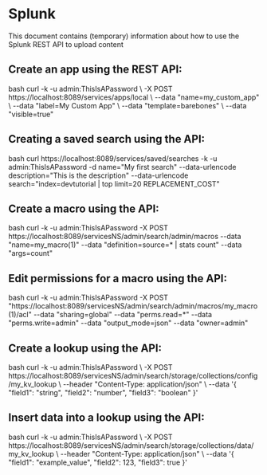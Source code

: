 # Splunk

This document contains (temporary) information about how to use the Splunk REST API to upload content

## Create an app using the REST API:

bash curl -k -u admin:ThisIsAPassword \ -X POST https://localhost:8089/services/apps/local \ --data "name=my_custom_app" \ --data "label=My Custom App" \ --data "template=barebones" \ --data "visible=true"

## Creating a saved search using the API:

bash curl https://localhost:8089/services/saved/searches -k -u admin:ThisIsAPassword -d name="My first search" --data-urlencode description="This is the description" --data-urlencode search="index=devtutorial | top limit=20 REPLACEMENT_COST"

## Create a macro using the API:

bash curl -k -u admin:ThisIsAPassword -X POST https://localhost:8089/servicesNS/admin/search/admin/macros --data "name=my_macro(1)" --data "definition=source=\* | stats count" --data "args=count"

## Edit permissions for a macro using the API:

bash curl -k -u admin:ThisIsAPassword -X POST "https://localhost:8089/servicesNS/admin/search/admin/macros/my_macro(1)/acl" --data "sharing=global" --data "perms.read=\*" --data "perms.write=admin" --data "output_mode=json" --data "owner=admin"

## Create a lookup using the API:

bash curl -k -u admin:ThisIsAPassword \ -X POST https://localhost:8089/servicesNS/admin/search/storage/collections/config/my_kv_lookup \ --header "Content-Type: application/json" \ --data '{ "field1": "string", "field2": "number", "field3": "boolean" }'

## Insert data into a lookup using the API:

bash curl -k -u admin:ThisIsAPassword \ -X POST https://localhost:8089/servicesNS/admin/search/storage/collections/data/my_kv_lookup \ --header "Content-Type: application/json" \ --data '{ "field1": "example_value", "field2": 123, "field3": true }'
